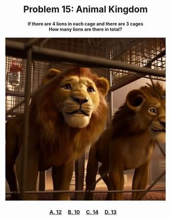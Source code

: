 <h1 align="center">
Problem 15: Animal Kingdom
</h1>

<h4 align="center">
If there are 4 lions in each cage and there are 3 cages<br/>How many lions are there in total?
</h4>

<p align="center">
<img src="image.png" height="512"/>
</p>

<h3 align="center"><span><a href="https://raw.githubusercontent.com/rain1024/math/main/assets/win0.png">A. 12</a></span>&nbsp;&nbsp;&nbsp;&nbsp;
<span><a href="https://raw.githubusercontent.com/rain1024/math/main/assets/lose0.png">B. 10</a></span>&nbsp;&nbsp;&nbsp;&nbsp;
<span><a href="https://raw.githubusercontent.com/rain1024/math/main/assets/lose0.png">C. 14</a></span>&nbsp;&nbsp;&nbsp;&nbsp;
<span><a href="https://raw.githubusercontent.com/rain1024/math/main/assets/lose0.png">D. 13</a></span>&nbsp;&nbsp;&nbsp;&nbsp;
</h3>